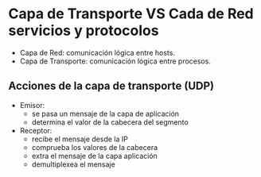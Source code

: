 # Capa de Transporte VS Cada de Red servicios y protocolos

- Capa de Red: comunicación lógica entre hosts.
- Capa de Transporte: comunicación lógica entre procesos.

## Acciones de la capa de transporte (UDP)

- Emisor:
	- se pasa un mensaje de la capa de aplicación
	- determina el valor de la cabecera del segmento
- Receptor:
	- recibe el mensaje desde la IP
	- comprueba los valores de la cabecera
	- extra el mensaje de la capa aplicación
	- demultiplexea el mensaje
